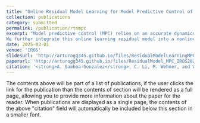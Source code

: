 ```yaml
---
title: "Online Residual Model Learning for Model Predictive Control of Autonomous Surface Vehicles in Real-World Environments"
collection: publications
category: submitted
permalink: /publication/rtnmpc
excerpt: "Model predictive control (MPC) relies on an accurate dynamics model to achieve precise and safe robot operation. In complex and dynamic aquatic environments, developing an accurate model that captures hydrodynamic details and accounts for environmental disturbances like waves, currents, and winds is challenging for aquatic robots. In this paper, we propose an online residual model learning framework for MPC, which leverages approximate models to learn complex unmodeled dynamics and environmental disturbances in dynamic aquatic environments. We integrate offline learning from previous simulation experience with online learning from the robot's real-time interactions with the environments. These three components—residual modeling, offline learning, and online learning—enable a highly sample-efficient learning process, allowing for accurate real-time inference of model dynamics in complex and dynamic conditions. 
We further integrate this online learning residual model into a nonlinear model predictive controller, enabling it to actively choose the optimal control actions that optimize the control performance. Extensive simulations and real-world experiments with an autonomous surface vehicle demonstrate that our residual model learning MPC significantly outperforms conventional MPCs in dynamic field environments."
date: 2025-03-01
venue: 'IROS'
slidesurl: 'http://arturogg345.github.io/files/ResidualModelLearningMPC_IROS_Video_v4.mp4'
paperurl: 'http://arturogg345.github.io/files/ResidualModel_MPC_IROS2025.pdf'
citation: '<strong>A. Gamboa-Gonzalez</strong>, C. Li, M. Wehner, and W. Wang, "Online Residual Model Learning for Model Predictive Control of Autonomous Surface Vehicles in Real-World Environments," pending review.'
---
```


The contents above will be part of a list of publications, if the user clicks the link for the publication than the contents of section will be rendered as a full page, allowing you to provide more information about the paper for the reader. When publications are displayed as a single page, the contents of the above "citation" field will automatically be included below this section in a smaller font.